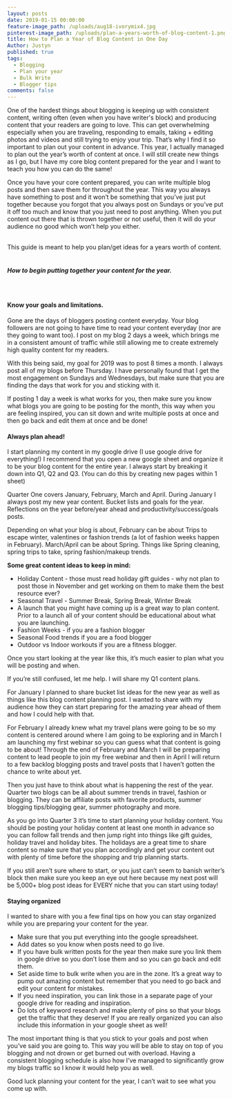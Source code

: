 ```yaml
---
layout: posts
date: 2019-01-15 00:00:00
feature-image_path: /uploads/aug18-ivorymix4.jpg
pinterest-image_path: /uploads/plan-a-years-worth-of-blog-content-1.png
title: How to Plan a Year of Blog Content in One Day
Author: Justyn
published: true
tags:
  - Blogging
  - Plan your year
  - Bulk Write
  - Blogger tips
comments: false
---
```


One of the hardest things about blogging is keeping up with consistent content, writing often (even when you have writer's block) and producing content that your readers are going to love. This can get overwhelming especially when you are traveling, responding to emails, taking + editing photos and videos and still trying to enjoy your trip. That’s why I find it so important to plan out your content in advance. This year, I actually managed to plan out the year’s worth of content at once. I will still create new things as I go, but I have my core blog content prepared for the year and I want to teach you how you can do the same!

Once you have your core content prepared, you can write multiple blog posts and then save them for throughout the year. This way you always have something to post and it won’t be something that you’ve just put together because you forgot that you always post on Sundays or you’ve put it off too much and know that you just need to post anything. When you put content out there that is thrown together or not useful, then it will do your audience no good which won’t help you either.

<br>This guide is meant to help you plan/get ideas for a years worth of content. &nbsp;

##### How to begin putting together your content for the year.

##### &nbsp;

#### Know your goals and limitations.

Gone are the days of bloggers posting content everyday. Your blog followers are not going to have time to read your content everyday (nor are they going to want too). I post on my blog 2 days a week, which brings me in a consistent amount of traffic while still allowing me to create extremely high quality content for my readers.

With this being said, my goal for 2019 was to post 8 times a month. I always post all of my blogs before Thursday. I have personally found that I get the most engagement on Sundays and Wednesdays, but make sure that you are finding the days that work for you and sticking with it.

If posting 1 day a week is what works for you, then make sure you know what blogs you are going to be posting for the month, this way when you are feeling inspired, you can sit down and write multiple posts at once and then go back and edit them at once and be done!

#### Always plan ahead!

I start planning my content in my google drive (I use google drive for everything!) I recommend that you open a new google sheet and organize it to be your blog content for the entire year. I always start by breaking it down into Q1, Q2 and Q3. (You can do this by creating new pages within 1 sheet)

Quarter One covers January, February, March and April. During January I always post my new year content. Bucket lists and goals for the year. Reflections on the year before/year ahead and productivity/success/goals posts.

Depending on what your blog is about, February can be about Trips to escape winter, valentines or fashion trends (a lot of fashion weeks happen in February). March/April can be about Spring. Things like Spring cleaning, spring trips to take, spring fashion/makeup trends.

**Some great content ideas to keep in mind:**

* Holiday Content - those must read holiday gift guides - why not plan to post those in November and get working on them to make them the best resource ever?
* Seasonal Travel - Summer Break, Spring Break, Winter Break
* A launch that you might have coming up is a great way to plan content. Prior to a launch all of your content should be educational about what you are launching.
* Fashion Weeks - if you are a fashion blogger
* Seasonal Food trends if you are a food blogger
* Outdoor vs Indoor workouts if you are a fitness blogger.

Once you start looking at the year like this, it’s much easier to plan what you will be posting and when.

If you’re still confused, let me help. I will share my Q1 content plans.

For January I planned to share bucket list ideas for the new year as well as things like this blog content planning post. I wanted to share with my audience how they can start preparing for the amazing year ahead of them and how I could help with that.

For February I already knew what my travel plans were going to be so my content is centered around where I am going to be exploring and in March I am launching my first webinar so you can guess what that content is going to be about! Through the end of February and March I will be preparing content to lead people to join my free webinar and then in April I will return to a few backlog blogging posts and travel posts that I haven’t gotten the chance to write about yet.

Then you just have to think about what is happening the rest of the year. Quarter two blogs can be all about summer trends in travel, fashion or blogging. They can be affiliate posts with favorite products, summer blogging tips/blogging gear, summer photography and more.

As you go into Quarter 3 it’s time to start planning your holiday content. You should be posting your holiday content at least one month in advance so you can follow fall trends and then jump right into things like gift guides, holiday travel and holiday bites. The holidays are a great time to share content so make sure that you plan accordingly and get your content out with plenty of time before the shopping and trip planning starts.

If you still aren’t sure where to start, or you just can’t seem to banish writer’s block then make sure you keep an eye out here because my next post will be 5,000+ blog post ideas for EVERY niche that you can start using today!

#### Staying organized

I wanted to share with you a few final tips on how you can stay organized while you are preparing your content for the year.

* Make sure that you put everything into the google spreadsheet.
* Add dates so you know when posts need to go live.
* If you have bulk written posts for the year then make sure you link them in google drive so you don’t lose them and so you can go back and edit them.
* Set aside time to bulk write when you are in the zone. It’s a great way to pump out amazing content but remember that you need to go back and edit your content for mistakes.
* If you need inspiration, you can link those in a separate page of your google drive for reading and inspiration.
* Do lots of keyword research and make plenty of pins so that your blogs get the traffic that they deserve! If you are really organized you can also include this information in your google sheet as well!

The most important thing is that you stick to your goals and post when you’ve said you are going to. This way you will be able to stay on top of you blogging and not drown or get burned out with overload. Having a consistent blogging schedule is also how I’ve managed to significantly grow my blogs traffic so I know it would help you as well.

Good luck planning your content for the year, I can’t wait to see what you come up with.